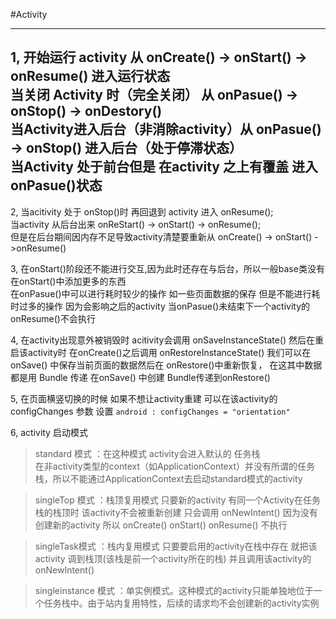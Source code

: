 #Activity


-----------------------------------

1, 开始运行 activity 从 onCreate() -> onStart() -> onResume() 进入运行状态  
当关闭 Activity 时（完全关闭） 从 onPasue() -> onStop() -> onDestory()  
当Activity进入后台（非消除activity）从 onPasue() -> onStop() 进入后台（处于停滞状态）  
当Activity 处于前台但是 在activity 之上有覆盖 进入 onPasue()状态 
------------------------------------------------------------------
2, 当acitivity 处于 onStop()时 再回退到 activity 进入 onResume();  
当activity 从后台出来 onReStart() -> onStart() -> onResume();  
但是在后台期间因内存不足导致activity清楚要重新从 onCreate() -> onStart() ->onResume()

3, 在onStart()阶段还不能进行交互,因为此时还存在与后台，所以一般base类没有在onStart()中添加更多的东西  
在onPasue()中可以进行耗时较少的操作 如一些页面数据的保存 但是不能进行耗时过多的操作 因为会影响之后的activity
 当onPasue()未结束下一个activity的onResume()不会执行
 
4, 在activity出现意外被销毁时 acitivity会调用 onSaveInstanceState() 然后在重启该activity时
在onCreate()之后调用 onRestoreInstanceState() 我们可以在onSave() 中保存当前页面的数据然后在
onRestore()中重新恢复， 在这其中数据都是用 Bundle 传递 在onSave() 中创建 Bundle传递到onRestore()

5, 在页面横竖切换的时候 如果不想让activity重建 可以在该activity的 configChanges 参数 设置
`
android : configChanges = "orientation"
`

6, activity 启动模式
> standard 模式 ：在这种模式 activity会进入默认的 任务栈  
在非activity类型的context（如ApplicationContext）并没有所谓的任务栈，所以不能通过ApplicationContext去启动standard模式的activity

>singleTop 模式 ：栈顶复用模式 只要新的activity 有同一个Activity在任务栈的栈顶时 该activity不会被重新创建 只会调用 onNewIntent()
因为没有创建新的activity 所以 onCreate() onStart() onResume() 不执行

>singleTask模式 ：栈内复用模式 只要要启用的activity在栈中存在 就把该activity 调到栈顶(该栈是前一个activity所在的栈) 并且调用该activity的
onNewIntent()

>singleinstance 模式 ：单实例模式。这种模式的activity只能单独地位于一个任务栈中。由于站内复用特性，后续的请求均不会创建新的activity实例

>>